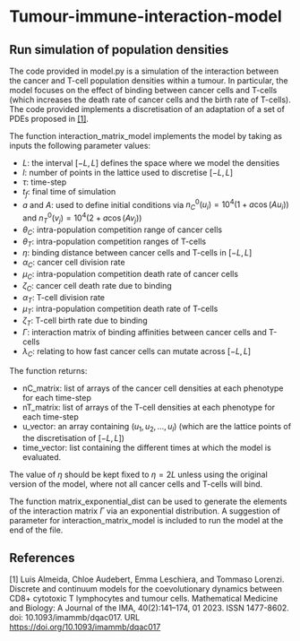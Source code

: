 # Tumour-immune-interaction-model

## Run simulation of population densities

The code provided in model.py is a simulation of the interaction between the cancer and T-cell population densities within a tumour. In particular, the model focuses on the effect of binding between cancer cells and T-cells (which increases the death rate of cancer cells and the birth rate of T-cells). The code provided implements a discretisation of an adaptation of a set of PDEs proposed in [[1]](#1). 

The function interaction_matrix_model implements the model by taking as inputs the following parameter values:
- $L$: the interval $[-L,L]$ defines the space where we model the densities
- $l$: number of points in the lattice used to discretise $[-L,L]$
- $\tau$: time-step
- $t_f$: final time of simulation
- $a$ and $A$: used to define initial conditions via $n^0_C(u_i) = 10^4(1 + a \cos (Au_i))$ and $n^0_T(v_j) = 10^4(2 + a \cos (Av_j))$
- $\theta_C$: intra-population competition range of cancer cells
- $\theta_T$: intra-population competition ranges of T-cells
- $\eta$: binding distance between cancer cells and T-cells in $[-L,L]$
- $\alpha_C$: cancer cell division rate
- $\mu_C$: intra-population competition death rate of cancer cells
- $\zeta_C$: cancer cell death rate due to binding
- $\alpha_T$: T-cell division rate
- $\mu_T$: intra-population competition death rate of T-cells
- $\zeta_T$: T-cell birth rate due to binding
- $\Gamma$: interaction matrix of binding affinities between cancer cells and T-cells
- $\lambda_C$: relating to how fast cancer cells can mutate across $[-L,L]$

The function returns:
- nC_matrix: list of arrays of the cancer cell densities at each phenotype for each time-step
- nT_matrix: list of arrays of the T-cell densities at each phenotype for each time-step
- u_vector: an array containing $(u_1, u_2, \dotsc, u_l)$ (which are the lattice points of the discretisation of $[-L,L]$)
- time_vector: list containing the different times at which the model is evaluated.

The value of $\eta$ should be kept fixed to $\eta = 2L$ unless using the original version of the model, where not all cancer cells and T-cells will bind.

The function matrix_exponential_dist can be used to generate the elements of the interaction matrix $\Gamma$ via an exponential distribution. A suggestion of parameter for interaction_matrix_model is included to run the model at the end of the file. 

## References
<a id="1">[1]</a> 
Luis Almeida, Chloe Audebert, Emma Leschiera, and Tommaso Lorenzi. Discrete and continuum models for the coevolutionary dynamics between CD8+ cytotoxic T lymphocytes and tumour cells. Mathematical Medicine and Biology: A Journal of the IMA, 40(2):141–174, 01 2023. ISSN 1477-8602. doi: 10.1093/imammb/dqac017. URL https://doi.org/10.1093/imammb/dqac017
